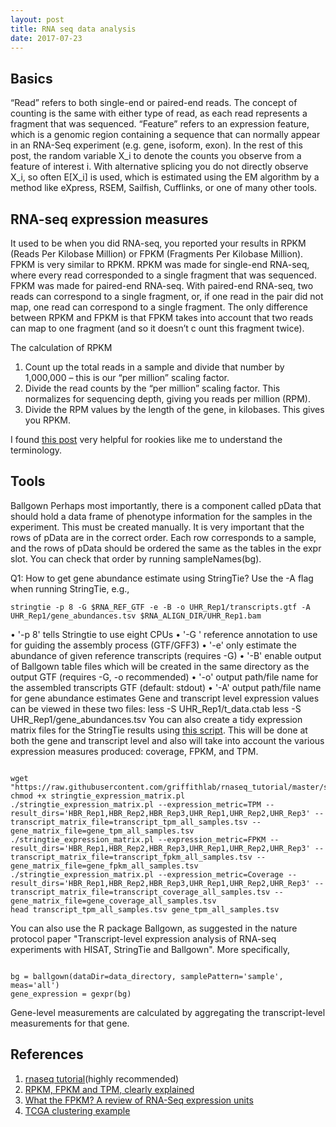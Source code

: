 ```yaml
---
layout: post
title: RNA seq data analysis
date: 2017-07-23
---
```

<h2>Basics</h2>
“Read” refers to both single-end or paired-end reads. The concept of counting is the same with either type of read, as each read represents a fragment that was sequenced. “Feature” refers to an expression feature, which is a genomic region containing a sequence that can normally appear in an RNA-Seq experiment (e.g. gene, isoform, exon).
In the rest of this post, the random variable X_i to denote the counts you observe from a feature of interest i. With alternative splicing you do not directly observe X_i, so often E[X_i] is used, which is estimated using the EM algorithm by a method like eXpress, RSEM, Sailfish, Cufflinks, or one of many other tools.

<h2>RNA-seq expression measures</h2>
It used to be when you did RNA-seq, you reported your results in RPKM (Reads Per Kilobase Million) or FPKM (Fragments Per Kilobase Million). FPKM is very similar to RPKM. RPKM was made for single-end RNA-seq, where every read corresponded to a single fragment that was sequenced. FPKM was made for paired-end RNA-seq. With paired-end RNA-seq, two reads can correspond to a single fragment, or, if one read in the pair did not map, one read can correspond to a single fragment. The only difference between RPKM and FPKM is that FPKM takes into account that two reads can map to one fragment (and so it doesn’t c ount this fragment twice).

The calculation of RPKM
<ol>
<li>Count up the total reads in a sample and divide that number by 1,000,000 – this is our “per million” scaling factor.</li>
<li>Divide the read counts by the “per million” scaling factor. This normalizes for sequencing depth, giving you reads per million (RPM).</li>
<li>Divide the RPM values by the length of the gene, in kilobases. This gives you RPKM.</li>
</ol>

I found <a href="https://haroldpimentel.wordpress.com/2014/05/08/what-the-fpkm-a-review-rna-seq-expression-units/">this post</a> very helpful for rookies like me to understand the terminology.

<h2>Tools</h2>
Ballgown
Perhaps most importantly, there is a component called pData that should hold a data frame of phenotype information for the samples in the experiment. This must be created manually. It is very important that the rows of pData are in the correct order. Each row corresponds to a sample, and the rows of pData should be ordered the same as the tables in the expr slot. You can check that order by running sampleNames(bg). 

Q1: How to get gene abundance estimate using StringTie?
Use the -A flag when running StringTie, e.g.,
<pre><code>stringtie -p 8 -G $RNA_REF_GTF -e -B -o UHR_Rep1/transcripts.gtf -A UHR_Rep1/gene_abundances.tsv $RNA_ALIGN_DIR/UHR_Rep1.bam</code></pre>
•	'-p 8' tells Stringtie to use eight CPUs
•	'-G <known transcripts file>' reference annotation to use for guiding the assembly process (GTF/GFF3)
•	'-e' only estimate the abundance of given reference transcripts (requires -G)
•	'-B' enable output of Ballgown table files which will be created in the same directory as the output GTF (requires -G, -o recommended)
•	'-o' output path/file name for the assembled transcripts GTF (default: stdout)
•	'-A' output path/file name for gene abundance estimates
Gene and transcript level expression values can be viewed in these two files:
less -S UHR_Rep1/t_data.ctab
less -S UHR_Rep1/gene_abundances.tsv
You can also create a tidy expression matrix files for the StringTie results using <a href="https://raw.githubusercontent.com/griffithlab/rnaseq_tutorial/master/scripts/stringtie_expression_matrix.pl">this script</a>. This will be done at both the gene and transcript level and also will take into account the various expression measures produced: coverage, FPKM, and TPM.
 <pre><code>
wget "https://raw.githubusercontent.com/griffithlab/rnaseq_tutorial/master/scripts/stringtie_expression_matrix.pl"
chmod +x stringtie_expression_matrix.pl
./stringtie_expression_matrix.pl --expression_metric=TPM --result_dirs='HBR_Rep1,HBR_Rep2,HBR_Rep3,UHR_Rep1,UHR_Rep2,UHR_Rep3' --transcript_matrix_file=transcript_tpm_all_samples.tsv --gene_matrix_file=gene_tpm_all_samples.tsv
./stringtie_expression_matrix.pl --expression_metric=FPKM --result_dirs='HBR_Rep1,HBR_Rep2,HBR_Rep3,UHR_Rep1,UHR_Rep2,UHR_Rep3' --transcript_matrix_file=transcript_fpkm_all_samples.tsv --gene_matrix_file=gene_fpkm_all_samples.tsv
./stringtie_expression_matrix.pl --expression_metric=Coverage --result_dirs='HBR_Rep1,HBR_Rep2,HBR_Rep3,UHR_Rep1,UHR_Rep2,UHR_Rep3' --transcript_matrix_file=transcript_coverage_all_samples.tsv --gene_matrix_file=gene_coverage_all_samples.tsv
head transcript_tpm_all_samples.tsv gene_tpm_all_samples.tsv
</code></pre>
You can also use the R package Ballgown, as suggested in the nature protocol paper "Transcript-level expression analysis of RNA-seq experiments with HISAT, StringTie and Ballgown". More specifically,
<pre><code>
bg = ballgown(dataDir=data_directory, samplePattern='sample', meas='all')
gene_expression = gexpr(bg)
</code></pre>
Gene-level measurements are calculated by aggregating the transcript-level measurements for that gene. 
<h2>References</h2>
<ol>
<li><a href="https://github.com/griffithlab/rnaseq_tutorial/wiki">rnaseq tutorial</a>(highly recommended)</li>
<li><a href="https://statquest.org/2015/07/09/rpkm-fpkm-and-tpm-clearly-explained/">RPKM, FPKM and TPM, clearly explained</a></li>
<li><a href="https://haroldpimentel.wordpress.com/2014/05/08/what-the-fpkm-a-review-rna-seq-expression-units/">What the FPKM? A review of RNA-Seq expression units</a></li>
<li><a href="https://www.shengxin.ren/article/88">TCGA clustering example</a></li>
</ol>
